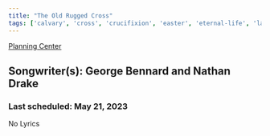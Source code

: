 ```yaml
---
title: "The Old Rugged Cross"
tags: ['calvary', 'cross', 'crucifixion', 'easter', 'eternal-life', 'lamb-of-god', 'redemption', 'sacrifice']
---
```


[Planning Center](https://services.planningcenteronline.com/songs/24286078)

## Songwriter(s): George Bennard and Nathan Drake
### Last scheduled: May 21, 2023          

No Lyrics
